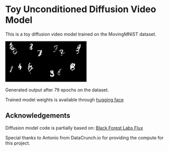 # Toy Unconditioned Diffusion Video Model

This is a toy diffusion video model trained on the MovingMNIST dataset.


![Demo](https://github.com/kuterd/toy_video_dit/blob/main/moving_mnist_79_1000_steps.gif?raw=true)

Generated output after 79 epochs on the dataset.

Trained model weights is available through [hugging face](https://huggingface.co/kuterd/moving_mnist_diffusion/tree/main)

## Acknowledgements

Diffusion model code is partially based on:
[Black Forest Labs Flux](https://github.com/black-forest-labs/flux)

Special thanks to Antonio from DataCrunch.io for providing the compute for this project. 
